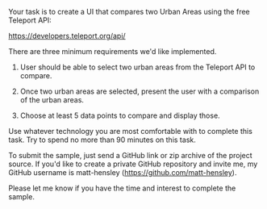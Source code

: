 Your task is to create a UI that compares two Urban Areas using the free Teleport API:

https://developers.teleport.org/api/

There are three minimum requirements we'd like implemented.

1. User should be able to select two urban areas from the Teleport API to compare.

2. Once two urban areas are selected, present the user with a comparison of the urban areas.

3. Choose at least 5 data points to compare and display those.

Use whatever technology you are most comfortable with to complete this task. Try to spend no more than 90 minutes on this task.

To submit the sample, just send a GitHub link or zip archive of the project source. If you'd like to create a private GitHub repository and invite me, my GitHub username is matt-hensley (https://github.com/matt-hensley).

Please let me know if you have the time and interest to complete the sample.